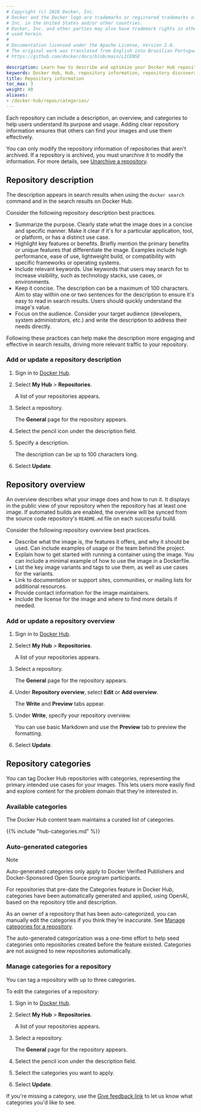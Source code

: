 ```yaml
---
# Copyright (c) 2016 Docker, Inc.
# Docker and the Docker logo are trademarks or registered trademarks of Docker,
# Inc. in the United States and/or other countries.
# Docker, Inc. and other parties may also have trademark rights in other terms
# used herein.
#
# Documentation licensed under the Apache License, Version 2.0.
# The original work was translated from English into Brazilian Portuguese.
# https://github.com/docker/docs/blob/main/LICENSE

description: Learn how to describe and optimize your Docker Hub repositories for better discoverability.
keywords: Docker Hub, Hub, repository information, repository discoverability, best practices
title: Repository information
toc_max: 3
weight: 40
aliases:
- /docker-hub/repos/categories/
---
```

Each repository can include a description, an overview, and categories to help
users understand its purpose and usage. Adding clear repository information
ensures that others can find your images and use them effectively.

You can only modify the repository information of repositories that aren't
archived. If a repository is archived, you must unarchive it to modify the
information. For more details, see [Unarchive a repository](../archive.md#unarchive-a-repository).

## Repository description

The description appears in search results when using the `docker search` command
and in the search results on Docker Hub.

Consider the following repository description best practices.

- Summarize the purpose. Clearly state what the image does in a concise and
  specific manner. Make it clear if it's for a particular application, tool, or
  platform, or has a distinct use case.
- Highlight key features or benefits. Briefly mention the primary benefits or
  unique features that differentiate the image. Examples include high
  performance, ease of use, lightweight build, or compatibility with specific
  frameworks or operating systems.
- Include relevant keywords. Use keywords that users may search for to increase
  visibility, such as technology stacks, use cases, or environments.
- Keep it concise. The description can be a maximum of 100 characters. Aim to
  stay within one or two sentences for the description to ensure it's easy to
  read in search results. Users should quickly understand the image's value.
- Focus on the audience. Consider your target audience (developers, system
  administrators, etc.) and write the description to address their needs
  directly.

Following these practices can help make the description more engaging and
effective in search results, driving more relevant traffic to your repository.

### Add or update a repository description

1. Sign in to [Docker Hub](https://hub.docker.com).

2. Select **My Hub** > **Repositories**.

   A list of your repositories appears.

3. Select a repository.

   The **General** page for the repository appears.

4. Select the pencil icon under the description field.

5. Specify a description.

   The description can be up to 100 characters long.

6. Select **Update**.

## Repository overview

An overview describes what your image does and how to run it. It displays in the
public view of your repository when the repository has at least one image. If
automated builds are enabled, the overview will be synced from the source code
repository's `README.md` file on each successful build.

Consider the following repository overview best practices.

- Describe what the image is, the features it offers, and why it should be used.
  Can include examples of usage or the team behind the project.
- Explain how to get started with running a container using the image. You can
  include a minimal example of how to use the image in a Dockerfile.
- List the key image variants and tags to use them, as well as use cases for the
  variants.
- Link to documentation or support sites, communities, or mailing lists for
  additional resources.
- Provide contact information for the image maintainers.
- Include the license for the image and where to find more details if needed.

### Add or update a repository overview

1. Sign in to [Docker Hub](https://hub.docker.com).

2. Select **My Hub** > **Repositories**.

   A list of your repositories appears.

3. Select a repository.

   The **General** page for the repository appears.

4. Under **Repository overview**, select **Edit** or **Add overview**.

   The **Write** and **Preview** tabs appear.

5. Under **Write**, specify your repository overview.

   You can use basic Markdown and use the **Preview** tab to preview the formatting.

6. Select **Update**.

## Repository categories

You can tag Docker Hub repositories with categories, representing the primary
intended use cases for your images. This lets users more easily find and
explore content for the problem domain that they're interested in.

### Available categories

The Docker Hub content team maintains a curated list of categories.

{{% include "hub-categories.md" %}}

### Auto-generated categories

> [!NOTE]
>
> Auto-generated categories only apply to Docker Verified Publishers and
> Docker-Sponsored Open Source program participants.

For repositories that pre-date the Categories feature in Docker Hub,
categories have been automatically generated and applied, using OpenAI, based
on the repository title and description.

As an owner of a repository that has been auto-categorized, you can manually
edit the categories if you think they're inaccurate. See [Manage categories for
a repository](#manage-categories-for-a-repository).

The auto-generated categorization was a one-time effort to help seed categories
onto repositories created before the feature existed. Categories are not
assigned to new repositories automatically.

### Manage categories for a repository

You can tag a repository with up to three categories.

To edit the categories of a repository:

1. Sign in to [Docker Hub](https://hub.docker.com).
2. Select **My Hub** > **Repositories**.

   A list of your repositories appears.

3. Select a repository.

   The **General** page for the repository appears.

4. Select the pencil icon under the description field.
5. Select the categories you want to apply.
6. Select **Update**.

If you're missing a category, use the
[Give feedback link](https://docker.qualtrics.com/jfe/form/SV_03CrMyAkCWVylKu)
to let us know what categories you'd like to see.
